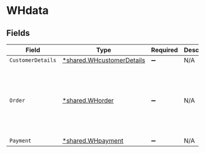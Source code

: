 # WHdata


## Fields

| Field                                                                                      | Type                                                                                       | Required                                                                                   | Description                                                                                | Example                                                                                    |
| ------------------------------------------------------------------------------------------ | ------------------------------------------------------------------------------------------ | ------------------------------------------------------------------------------------------ | ------------------------------------------------------------------------------------------ | ------------------------------------------------------------------------------------------ |
| `CustomerDetails`                                                                          | [*shared.WHcustomerDetails](../../../pkg/models/shared/whcustomerdetails.md)               | :heavy_minus_sign:                                                                         | N/A                                                                                        |                                                                                            |
| `Order`                                                                                    | [*shared.WHorder](../../../pkg/models/shared/whorder.md)                                   | :heavy_minus_sign:                                                                         | N/A                                                                                        | {<br/>"order_id": 1633615918,<br/>"order_amount": 1,<br/>"order_currency": "INR",<br/>"order_tags": null<br/>} |
| `Payment`                                                                                  | [*shared.WHpayment](../../../pkg/models/shared/whpayment.md)                               | :heavy_minus_sign:                                                                         | N/A                                                                                        |                                                                                            |